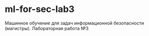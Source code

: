 # ml-for-sec-lab3
Машинное обучение для задач информационной безопасности (магистры). Лабораторная работа №3
